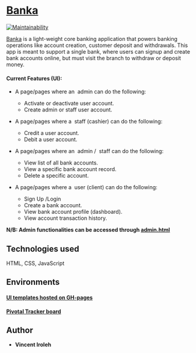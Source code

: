# [Banka](https://vincentiroleh.github.io/banka/UI/)

[![Maintainability](https://api.codeclimate.com/v1/badges/c5ac077b418b14314c51/maintainability)](https://codeclimate.com/github/vincentiroleh/banka/maintainability)

[Banka](https://vincentiroleh.github.io/banka/UI/) is a light-weight core banking application
that powers banking operations like account creation, customer deposit and withdrawals.
This app is meant to support a single bank, where users can signup and create bank accounts online,
but must visit the branch to withdraw or deposit money.

#### Current Features (UI):

- A page/pages where an ​ admin​ can do the following:

  - Activate or deactivate user account.
  - Create admin or staff user account.

- A page/pages where a ​ staff​ (cashier) can do the following:

  - Credit a user account.
  - Debit a user account.

- A page/pages where an ​ admin​ / ​ staff​ can do the following:

  - View list of all bank accounts.
  - View a specific bank account record.
  - Delete a specific account.

- A page/pages where a ​ user​ (client) can do the following:
  - Sign Up /Login
  - Create a bank account.
  - View bank account profile (dashboard).
  - View account transaction history.

**N/B: Admin functionalities can be accessed through [admin.html](https://vincentiroleh.github.io/banka/UI/admin.html)**

## Technologies used

HTML,
CSS,
JavaScript

## Environments

#### <a href="https://vincentiroleh.github.io/banka/UI/">UI templates hosted on GH-pages</a>

#### <a href="https://www.pivotaltracker.com/projects/2320223">Pivotal Tracker board</a>

## Author

- **Vincent Iroleh**
